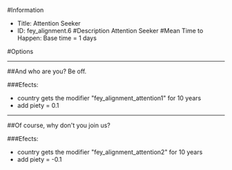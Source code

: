 #Information
 - Title: Attention Seeker
 - ID: fey_alignment.6
#Description
Attention Seeker
#Mean Time to Happen:
Base time = 1 days

#Options

___
##And who are you? Be off.

###Efects:<ul><li>country gets the modifier "fey_alignment_attention1" for 10 years</li><li>add piety = 0.1</li></ul>

___
##Of course, why don't you join us?

###Efects:<ul><li>country gets the modifier "fey_alignment_attention2" for 10 years</li><li>add piety = -0.1</li></ul>
